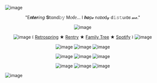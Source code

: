 <p align=“center”
  
![image](https://github.com/user-attachments/assets/879919b7-96f5-4308-99c3-d19858cdc23d)

</p>

<p align="center"

"E𝒏𝒕𝒆𝒓𝘪𝘯𝘨 𝐒𝗍αnd𝚋𝚢 M᥆ძᥱ... I 𝒉𝒐p𝓮 n𝘰𝘣𝘰d𝓎 d𝚒𝚜𝚝u𝘳𝘣𝘴 𝓂𝓮."

</p>

<p align="center"
  
![image](https://github.com/user-attachments/assets/838e9fbc-0691-4af0-885a-6fd1fcd0da29)

</p>

<p align="center"

![image](https://github.com/user-attachments/assets/da8ace1c-1d8a-4483-a045-553d6dde701b)  ꒰  [Retrospring](https://retrospring.net/@Biccy) ★ [Rentry](https://rentry.co/catlike-elegance) ★ [Family Tree](https://rentry.co/HoHfamilytree) ★ [Spotify](https://open.spotify.com/user/31tfxr23x6qzxqgwavqika6fry5a?si=dOgGo-UxQLaX40HDxkpLeQ) ꒱  ![image](https://github.com/user-attachments/assets/b4ec0b28-2421-460e-81eb-c31f33753fc5)


</p>

<p align="center"

![image](https://github.com/user-attachments/assets/eb3f46ab-ccfe-4592-b077-fc0a808f4f8d) ![image](https://github.com/user-attachments/assets/31a3097f-31b3-4113-88a7-4d9c80809c83) ![image](https://github.com/user-attachments/assets/7d18c78b-ce8b-40f6-a030-1542043f0aeb)



</p>

<p align="center"

![image](https://github.com/user-attachments/assets/4424cec4-f77c-40cf-93b7-07969b8a5e0a) ![image](https://github.com/user-attachments/assets/efdc0968-2c68-41a6-8a3c-23e9cc9615c8) ![image](https://github.com/user-attachments/assets/20e856d7-a2bd-4689-a4a0-a11277659697)

</p>

<p align="center"

![image](https://github.com/user-attachments/assets/9c07f2b6-41a8-481d-87f3-e77effd290c8) ![image](https://github.com/user-attachments/assets/47cb00e4-6ca9-48f0-b0af-285c91daf8e8) ![image](https://github.com/user-attachments/assets/93d8bc14-0dcc-46f0-ae53-b8e8aa70dfe1)

</p>

<p align=“center”
  
![image](https://github.com/user-attachments/assets/879919b7-96f5-4308-99c3-d19858cdc23d)

</p>





